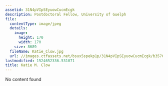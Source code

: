 ```yaml
---
assetid: 31N4pVIpSEyuowCucmEcgk
description: Postdoctoral Fellow, University of Guelph
file:
  contentType: image/jpeg
  details:
    image:
      height: 170
      width: 170
    size: 8689
  fileName: Katie_Clow.jpg
  url: //images.ctfassets.net/bsux5spekp1p/31N4pVIpSEyuowCucmEcgk/b35707c3282bc0763563dd7ff47d6be4/Katie_Clow.jpg
lastmodified: 1524652336.531071
title: Katie M. Clow
---
```

No content found